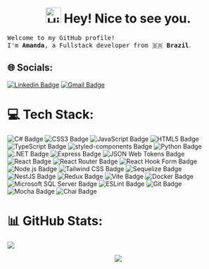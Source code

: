 <h1 align="center"><img src='https://d.tw93.fun/images/hi.gif' alt='Hi' width="35"/> Hey! Nice to see you.</h1>

<p><samp>Welcome to my GitHub profile! </br> I'm <b>Amanda</b>, a Fullstack developer from 🇧🇷 <b>Brazil</samp></b>.

## 🌐 Socials:
[![Linkedin Badge](https://img.shields.io/badge/-Amanda%20Barros-blue?style=flat-square&logo=Linkedin&logoColor=white&link=https://www.linkedin.com/in/amanda-serafini-barros/)](https://www.linkedin.com/in/amanda-serafini-barros/)
[![Gmail Badge](https://img.shields.io/badge/-Gmail-d14836?style=flat-square&logo=Gmail&logoColor=white&link=mail@amandabarros022@gmail.com)](mailto:mail@amandabarros022@gmail.com)

# 💻 Tech Stack:
![C# Badge](https://img.shields.io/badge/C%23-512BD4?logo=csharp&logoColor=fff&style=flat)
![CSS3 Badge](https://img.shields.io/badge/CSS3-1572B6?logo=css3&logoColor=fff&style=flat)
![JavaScript Badge](https://img.shields.io/badge/JavaScript-F7DF1E?logo=javascript&logoColor=000&style=flat)
![HTML5 Badge](https://img.shields.io/badge/HTML5-E34F26?logo=html5&logoColor=fff&style=flat)
![TypeScript Badge](https://img.shields.io/badge/TypeScript-3178C6?logo=typescript&logoColor=fff&style=flat)
![styled-components Badge](https://img.shields.io/badge/styled--components-DB7093?logo=styledcomponents&logoColor=fff&style=flat)
![Python Badge](https://img.shields.io/badge/Python-3776AB?logo=python&logoColor=fff&style=flat)
![.NET Badge](https://img.shields.io/badge/.NET-512BD4?logo=dotnet&logoColor=fff&style=flat)
![Express Badge](https://img.shields.io/badge/Express-000?logo=express&logoColor=fff&style=flat)
![JSON Web Tokens Badge](https://img.shields.io/badge/JSON%20Web%20Tokens-000?logo=jsonwebtokens&logoColor=fff&style=flat)
![React Badge](https://img.shields.io/badge/React-61DAFB?logo=react&logoColor=000&style=flat)
![React Router Badge](https://img.shields.io/badge/React%20Router-CA4245?logo=reactrouter&logoColor=fff&style=flat)
![React Hook Form Badge](https://img.shields.io/badge/React%20Hook%20Form-EC5990?logo=reacthookform&logoColor=fff&style=flat)
![Node.js Badge](https://img.shields.io/badge/Node.js-5FA04E?logo=nodedotjs&logoColor=fff&style=flat)
![Tailwind CSS Badge](https://img.shields.io/badge/Tailwind%20CSS-06B6D4?logo=tailwindcss&logoColor=fff&style=flat)
![Sequelize Badge](https://img.shields.io/badge/Sequelize-52B0E7?logo=sequelize&logoColor=fff&style=flat)
![NestJS Badge](https://img.shields.io/badge/NestJS-E0234E?logo=nestjs&logoColor=fff&style=flat)
![Redux Badge](https://img.shields.io/badge/Redux-764ABC?logo=redux&logoColor=fff&style=flat)
![Vite Badge](https://img.shields.io/badge/Vite-646CFF?logo=vite&logoColor=fff&style=flat)
![Docker Badge](https://img.shields.io/badge/Docker-2496ED?logo=docker&logoColor=fff&style=flat)
![Microsoft SQL Server Badge](https://img.shields.io/badge/Microsoft%20SQL%20Server-CC2927?logo=microsoftsqlserver&logoColor=fff&style=flat)
![ESLint Badge](https://img.shields.io/badge/ESLint-4B32C3?logo=eslint&logoColor=fff&style=flat)
![Git Badge](https://img.shields.io/badge/Git-F05032?logo=git&logoColor=fff&style=flat)
![Mocha Badge](https://img.shields.io/badge/Mocha-8D6748?logo=mocha&logoColor=fff&style=flat)
![Chai Badge](https://img.shields.io/badge/Chai-A30701?logo=chai&logoColor=fff&style=flat)

# 📊 GitHub Stats:
![](https://github-readme-stats.vercel.app/api/top-langs/?username=AmsBarros&theme=gruvbox&hide_border=false&include_all_commits=false&count_private=true&layout=compact)

<p align="center">
  <img src="https://capsule-render.vercel.app/api?type=waving&color=gradient&height=60&section=footer"/>
</p>

